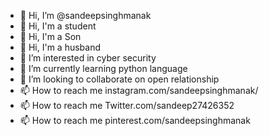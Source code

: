 - 👋 Hi, I’m @sandeepsinghmanak
- 👋 Hi, I'm a student
- 👋 Hi, I'm a Son
- 👋 Hi, I'm a husband
- 👀 I’m interested in cyber security
- 🌱 I’m currently learning python language
- 💞️ I’m looking to collaborate on open relationship
- 📫 How to reach me instagram.com/sandeepsinghmanak/
- 📫 How to reach me Twitter.com/sandeep27426352
- 📫 How to reach me pinterest.com/sandeepsinghmanak

<!---
sandeepsinghmanak/sandeepsinghmanak is a ✨ special ✨ repository because its `README.md` (this file) appears on your GitHub profile.
You can click the Preview link to take a look at your changes.
--->
